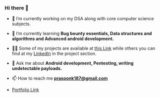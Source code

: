 ### Hi there 👋


- 🔭 I’m currently working on my DSA along with core computer science subjects.

- 🌱 I’m currently learning **Bug bounty essentials, Data structures and algorithms and Advanced android development.**

- 👨‍💻 Some of my projects are available at [this Link](https://it5prasoon.github.io/cyberknight_port/projects/) while others you can find at my [LinkedIn](https://www.linkedin.com/in/prasoon0) in the project section.

- 💬 Ask me about **Android development, Pentesting, writing undetectable payloads.**

- 📫 How to reach me **prasoonk187@gmail.com**

- [Portfolio Link](https://it5prasoon.github.io)
